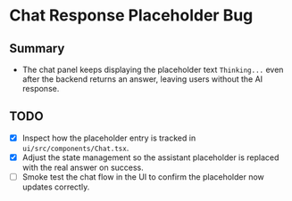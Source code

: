 # Chat Response Placeholder Bug

## Summary
- The chat panel keeps displaying the placeholder text `Thinking...` even after the backend returns an answer, leaving users without the AI response.

## TODO
- [x] Inspect how the placeholder entry is tracked in `ui/src/components/Chat.tsx`.
- [x] Adjust the state management so the assistant placeholder is replaced with the real answer on success.
- [ ] Smoke test the chat flow in the UI to confirm the placeholder now updates correctly.
